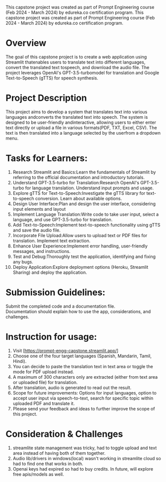 This capstone project was created as part of Prompt Engineering course (Feb 2024 - March 2024) by edureka.co certification program.
This capstone project was created as part of Prompt Engineering course (Feb 2024 - March 2024) by edureka.co certification program.

# Overview

The goal of this capstone project is to create a web application using Streamlit thatenables users to translate text into different languages, convert the translated text tospeech, and download the audio file. The project leverages OpenAI's GPT-3.5-turbomodel for translation and Google Text-to-Speech (gTTS) for speech synthesis.

# Project Description

This project aims to develop a system that translates text into various languages andconverts the translated text into speech. The system is designed to be user-friendly andinteractive, allowing users to either enter text directly or upload a file in various formats(PDF, TXT, Excel, CSV). The text is then translated into a language selected by the userfrom a dropdown menu.

# Tasks for Learners:

1. Research Streamlit and Basics:Learn the fundamentals of Streamlit by referring to the official documentation and introductory tutorials.
2. Understand GPT-3.5-turbo for Translation:Research OpenAI's GPT-3.5-turbo for language translation. Understand input prompts and usage.
3. Explore gTTS for Text-to-Speech:Investigate the gTTS library for text-to-speech conversion. Learn about available options.
4. Design User Interface:Plan and design the user interface, considering input elements and layout
5. Implement Language Translation:Write code to take user input, select a language, and use GPT-3.5-turbo for translation.
6. Add Text-to-Speech:Implement text-to-speech functionality using gTTS and save the audio file.
7. Incorporate File Upload:Allow users to upload text or PDF files for translation. Implement text extraction.
8. Enhance User Experience:Implement error handling, user-friendly messages, and instructions.
9. Test and Debug:Thoroughly test the application, identifying and fixing any bugs.
10. Deploy Application:Explore deployment options (Heroku, Streamlit Sharing) and deploy the application.

# Submission Guidelines:

Submit the completed code and a documentation file.\
Documentation should explain how to use the app, considerations, and challenges.

# Instruction for usage:

1. Visit [https://prompt-engg-capstone.streamlit.app/]
2. Choose one of the four target languages (Spanish, Mandarin, Tamil, Hindi).
3. You can decide to paste the translation text in text area or toggle the mode for PDF upload instead.
4. A maximum of 300 characters only are extracted (either from text area or uploaded file) for translation.
5. After translation, audio is generated to read out the result.
6. Scope for future improvements: Options for input languages, option to accept user input via speech-to-text, search for specific topic within uploaded PDF and translate it.
7. Please send your feedback and ideas to further improve the scope of this project.

# Consideration & Challenges

1. streamlite state management was tricky, had to toggle upload and text area instead of having both of them together.
2. Audio lib/drivers in windows(local) wasn't working in streamlite cloud so had to find one that works in both.
3. Openai keys had expired so had to buy credits. In future, will explore free apis/models as well.
